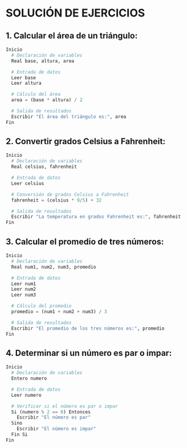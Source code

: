 # SOLUCIÓN DE EJERCICIOS
## 1. Calcular el área de un triángulo:
```python
Inicio
  # Declaración de variables
  Real base, altura, area

  # Entrada de datos
  Leer base
  Leer altura

  # Cálculo del área
  area = (base * altura) / 2

  # Salida de resultados
  Escribir "El área del triángulo es:", area
Fin
```
## 2. Convertir grados Celsius a Fahrenheit:
```python
Inicio
  # Declaración de variables
  Real celsius, fahrenheit

  # Entrada de datos
  Leer celsius

  # Conversión de grados Celsius a Fahrenheit
  fahrenheit = (celsius * 9/5) + 32

  # Salida de resultados
  Escribir "La temperatura en grados Fahrenheit es:", fahrenheit
Fin
```

## 3. Calcular el promedio de tres números:
```python
Inicio
  # Declaración de variables
  Real num1, num2, num3, promedio

  # Entrada de datos
  Leer num1
  Leer num2
  Leer num3

  # Cálculo del promedio
  promedio = (num1 + num2 + num3) / 3

  # Salida de resultados
  Escribir "El promedio de los tres números es:", promedio
Fin
```

## 4. Determinar si un número es par o impar:
```python
Inicio
  # Declaración de variables
  Entero numero

  # Entrada de datos
  Leer numero

  # Verificar si el número es par o impar
  Si (numero % 2 == 0) Entonces
    Escribir "El número es par"
  Sino
    Escribir "El número es impar"
  Fin Si
Fin
```


